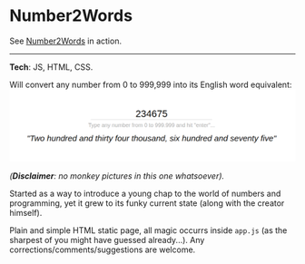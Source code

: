 # Number2Words
See [Number2Words](https://mpicpus.github.io/number2words/) in action.
___
**Tech**: JS, HTML, CSS.

Will convert any number from 0 to 999,999 into its English word equivalent:
![76455288.png](screenshot01.png)

*(**Disclaimer**: no monkey pictures in this one whatsoever).*

Started as a way to introduce a young chap to the world of numbers and programming, yet it grew to its funky current state (along with the creator himself).

Plain and simple HTML static page, all magic occurrs inside `app.js` (as the sharpest of you might have guessed already...).
Any corrections/comments/suggestions are welcome.